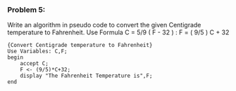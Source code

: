 ### Problem 5:
Write an algorithm in pseudo code to convert the given Centigrade temperature to Fahrenheit.
Use Formula C = 5/9 ( F - 32 ) : F = ( 9/5 ) C + 32 

```{r, tidy=FALSE, eval=FALSE}
{Convert Centigrade temperature to Fahrenheit}
Use Variables: C,F;
begin
	accept C;
	F <- (9/5)*C+32;
	display "The Fahrenheit Temperature is",F;
end
```